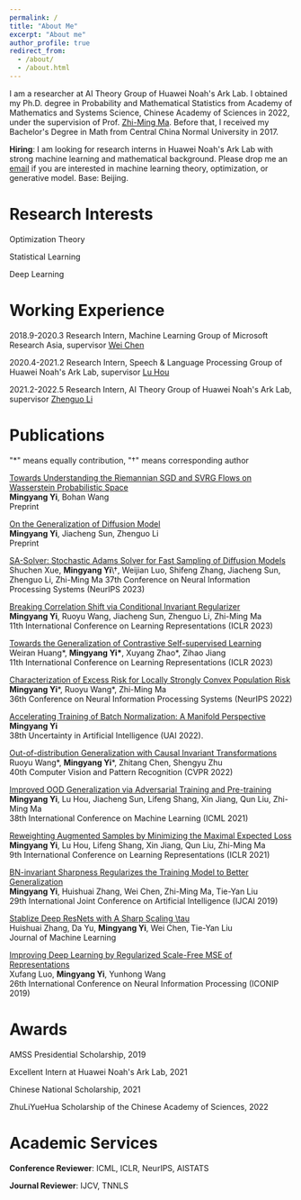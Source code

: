```yaml
---
permalink: /
title: "About Me"
excerpt: "About me"
author_profile: true
redirect_from: 
  - /about/
  - /about.html
---
```


I am a researcher at AI Theory Group of Huawei Noah's Ark Lab. I obtained my Ph.D. degree in Probability and Mathematical Statistics from Academy of Mathematics and Systems Science, Chinese Academy of Sciences in 2022, under the supervision of Prof. [Zhi-Ming Ma](http://homepage.amss.ac.cn/research/homePage/8eb59241e2e74d828fb84eec0efadba5/myHomePage.html). Before that, I received my Bachelor's Degree in Math from Central China Normal University in 2017.

__Hiring__: I am looking for research interns in Huawei Noah's Ark Lab with strong machine learning and mathematical background. Please drop me an [email](yimingyang2@huawei.com) if you are interested in machine learning theory, optimization, or generative model. Base: Beijing.

Research Interests 
======
Optimization Theory

Statistical Learning

Deep Learning

Working Experience
======

2018.9-2020.3 Research Intern, Machine Learning Group of Microsoft Research Asia, supervisor [Wei Chen](https://weichen-cas.github.io/)

2020.4-2021.2 Research Intern, Speech & Language Processing Group of Huawei Noah's Ark Lab, supervisor [Lu Hou](https://houlu369.github.io/)

2021.2-2022.5 Research Intern, AI Theory Group of Huawei Noah's Ark Lab, supervisor [Zhenguo Li](https://www.ee.columbia.edu/~zgli/)

Publications
======
"*" means equally contribution, "†" means corresponding author

[Towards Understanding the Riemannian SGD and SVRG Flows on Wasserstein Probabilistic Space](https://arxiv.org/abs/2401.13530)  
__Mingyang Yi__, Bohan Wang  
Preprint

[On the Generalization of Diffusion Model](https://arxiv.org/abs/2305.14712)  
__Mingyang Yi__, Jiacheng Sun, Zhenguo Li  
Preprint  

[SA-Solver: Stochastic Adams Solver for Fast Sampling of Diffusion Models](https://arxiv.org/pdf/2309.05019.pdf)  
Shuchen Xue, __Mingyang Yi__\†, Weijian Luo, Shifeng Zhang, Jiacheng Sun, Zhenguo Li, Zhi-Ming Ma 
37th Conference on Neural Information Processing Systems (NeurIPS 2023)

[Breaking Correlation Shift via Conditional Invariant Regularizer](https://arxiv.org/abs/2207.06687)  
__Mingyang Yi__, Ruoyu Wang, Jiacheng Sun, Zhenguo Li, Zhi-Ming Ma  
11th International Conference on Learning Representations (ICLR 2023)

[Towards the Generalization of Contrastive Self-supervised Learning](https://arxiv.org/abs/2111.00743)  
Weiran Huang\*, __Mingyang Yi\*__, Xuyang Zhao\*, Zihao Jiang  
11th International Conference on Learning Representations (ICLR 2023)

[Characterization of Excess Risk for Locally Strongly Convex Population Risk](https://arxiv.org/abs/2012.02456)  
__Mingyang Yi__\*, Ruoyu Wang\*, Zhi-Ming Ma  
36th Conference on Neural Information Processing Systems (NeurIPS 2022)

[Accelerating Training of Batch Normalization: A Manifold Perspective](https://arxiv.org/abs/2101.02916)  
__Mingyang Yi__  
38th Uncertainty in Artificial Intelligence (UAI 2022).

[Out-of-distribution Generalization with Causal Invariant Transformations](https://arxiv.org/abs/2203.11528)  
Ruoyu Wang\*, __Mingyang Yi__\*, Zhitang Chen, Shengyu Zhu  
40th Computer Vision and Pattern Recognition (CVPR 2022)

[Improved OOD Generalization via Adversarial Training and Pre-training](https://arxiv.org/abs/2105.11144)  
__Mingyang Yi__, Lu Hou, Jiacheng Sun, Lifeng Shang, Xin Jiang, Qun Liu, Zhi-Ming Ma  
38th International Conference on Machine Learning (ICML 2021)

[Reweighting Augmented Samples by Minimizing the Maximal Expected Loss](https://arxiv.org/abs/2103.08933)  
__Mingyang Yi__, Lu Hou, Lifeng Shang, Xin Jiang, Qun Liu, Zhi-Ming Ma  
9th International Conference on Learning Representations (ICLR 2021)

[BN-invariant Sharpness Regularizes the Training Model to Better Generalization](https://arxiv.org/pdf/2101.02944)  
__Mingyang Yi__, Huishuai Zhang, Wei Chen, Zhi-Ming Ma, Tie-Yan Liu  
29th International Joint Conference on Artificial Intelligence (IJCAI 2019)

[Stablize Deep ResNets with A Sharp Scaling \tau](https://arxiv.org/abs/1903.07120)  
Huishuai Zhang, Da Yu, __Mingyang Yi__, Wei Chen, Tie-Yan Liu  
Journal of Machine Learning

[Improving Deep Learning by Regularized Scale-Free MSE of Representations](https://link.springer.com/chapter/10.1007/978-3-030-36708-4_21)  
Xufang Luo, __Mingyang Yi__, Yunhong Wang  
26th International Conference on Neural Information Processing (ICONIP 2019)

Awards
====

AMSS Presidential Scholarship, 2019

Excellent Intern at Huawei Noah's Ark Lab, 2021

Chinese National Scholarship, 2021

ZhuLiYueHua Scholarship of the Chinese Academy of Sciences, 2022

Academic Services
======

__Conference Reviewer__: ICML, ICLR, NeurIPS, AISTATS

__Journal Reviewer__: IJCV, TNNLS








